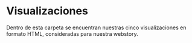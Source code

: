 # Visualizaciones

Dentro de esta carpeta se encuentran nuestras cinco visualizaciones en formato HTML, consideradas para nuestra webstory.